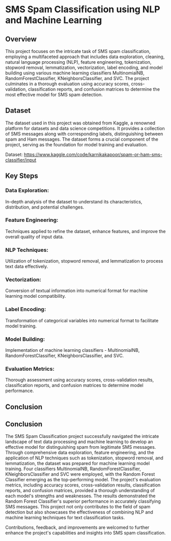 # SMS Spam Classification using NLP and Machine Learning
## Overview
This project focuses on the intricate task of SMS spam classification, employing a multifaceted approach that includes data exploration, cleaning, natural language processing (NLP), feature engineering, tokenization, stopword removal, lemmatization, vectorization, label encoding, and model building using various machine learning classifiers MultinomialNB, RandomForestClassifier, KNeighborsClassifier, and SVC. The project culminates in a thorough evaluation using accuracy scores, cross-validation, classification reports, and confusion matrices to determine the most effective model for SMS spam detection.

## Dataset
The dataset used in this project was obtained from Kaggle, a renowned platform for datasets and data science competitions. It provides a collection of SMS messages along with corresponding labels, distinguishing between spam and Ham messages. The dataset forms a crucial component of the project, serving as the foundation for model training and evaluation.

Dataset: https://www.kaggle.com/code/karnikakapoor/spam-or-ham-sms-classifier/input

## Key Steps
### Data Exploration: 
In-depth analysis of the dataset to understand its characteristics, distribution, and potential challenges.
### Feature Engineering: 
Techniques applied to refine the dataset, enhance features, and improve the overall quality of input data.
### NLP Techniques: 
Utilization of tokenization, stopword removal, and lemmatization to process text data effectively.
### Vectorization: 
Conversion of textual information into numerical format for machine learning model compatibility.
### Label Encoding: 
Transformation of categorical variables into numerical format to facilitate model training.
### Model Building: 
Implementation of machine learning classifiers - MultinomialNB, RandomForestClassifier, KNeighborsClassifier, and SVC.
### Evaluation Metrics: 
Thorough assessment using accuracy scores, cross-validation results, classification reports, and confusion matrices to determine model performance.

## Conclusion
## Conclusion
The SMS Spam Classification project successfully navigated the intricate landscape of text data processing and machine learning to develop an effective model for distinguishing spam from legitimate SMS messages. Through comprehensive data exploration, feature engineering, and the application of NLP techniques such as tokenization, stopword removal, and lemmatization, the dataset was prepared for machine learning model training. Four classifiers MultinomialNB, RandomForestClassifier, KNeighborsClassifier and SVC were employed, with the Random Forest Classifier emerging as the top-performing model. The project's evaluation metrics, including accuracy scores, cross-validation results, classification reports, and confusion matrices, provided a thorough understanding of each model's strengths and weaknesses. The results demonstrated the Random Forest Classifier's superior performance in accurately classifying SMS messages. This project not only contributes to the field of spam detection but also showcases the effectiveness of combining NLP and machine learning techniques for text classification tasks.

Contributions, feedback, and improvements are welcomed to further enhance the project's capabilities and insights into SMS spam classification.
